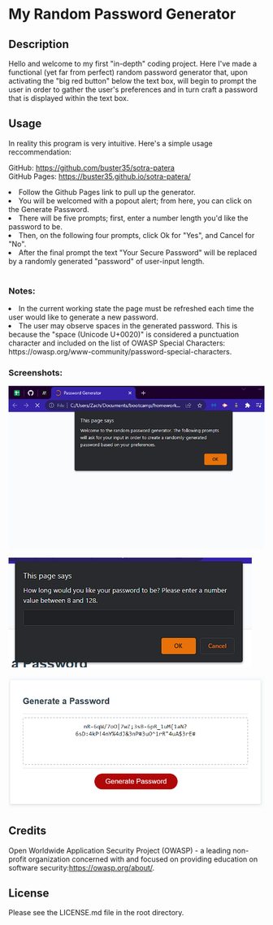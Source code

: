 # My Random Password Generator

## Description

Hello and welcome to my first "in-depth" coding project. Here I've made a functional (yet far from perfect) random password generator that, upon activating the "big red button" below the text box, will begin to prompt the user in order to gather the user's preferences and in turn craft a password that is displayed within the text box.

## Usage

In reality this program is very intuitive. Here's a simple usage reccommendation:

GitHub: https://github.com/buster35/sotra-patera
<br>
GitHub Pages: https://buster35.github.io/sotra-patera/
</br>

<li>Follow the Github Pages link to pull up the generator.
<li>You will be welcomed with a popout alert; from here, you can click on the Generate Password.
<li>There will be five prompts; first, enter a number length you'd like the password to be.
<li>Then, on the following four prompts, click Ok for "Yes", and Cancel for "No".
<li>After the final prompt the text "Your Secure Password" will be replaced by a randomly generated "password" of user-input length.
<br>

</br>

### Notes:

<li>In the current working state the page must be refreshed each time the user would like to generate a new password.
<li>The user may observe spaces in the generated password. This is because the "space (Unicode U+0020)" is considered a punctuation character and included on the list of OWASP Special Characters: https://owasp.org/www-community/password-special-characters.

### Screenshots:

![](Assets\welcome-box.png)

![](Assets\password-length-box.png)

![](Assets\password-example.png)

## Credits

Open Worldwide Application Security Project (OWASP) - a leading non-profit organization concerned with and focused on providing education on software security:https://owasp.org/about/.

## License

Please see the LICENSE.md file in the root directory.
